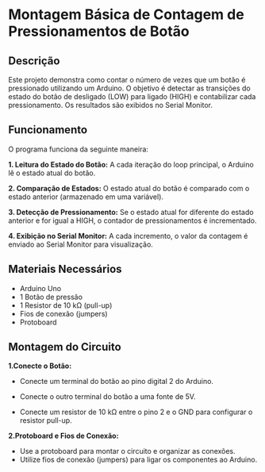 # Montagem Básica de Contagem de Pressionamentos de Botão
## Descrição
Este projeto demonstra como contar o número de vezes que um botão é pressionado utilizando um Arduino. O objetivo é detectar as transições do estado do botão de desligado (LOW) para ligado (HIGH) e contabilizar cada pressionamento. Os resultados são exibidos no Serial Monitor.

## Funcionamento
O programa funciona da seguinte maneira:

**1. Leitura do Estado do Botão:** A cada iteração do loop principal, o Arduino lê o estado atual do botão.

**2. Comparação de Estados:** O estado atual do botão é comparado com o estado anterior (armazenado em uma variável).

**3. Detecção de Pressionamento:** Se o estado atual for diferente do estado anterior e for igual a HIGH, o contador de pressionamentos é incrementado.

**4. Exibição no Serial Monitor:** A cada incremento, o valor da contagem é enviado ao Serial Monitor para visualização.

## Materiais Necessários
+ Arduino Uno
+ 1 Botão de pressão
+ 1 Resistor de 10 kΩ (pull-up)
+ Fios de conexão (jumpers)
+ Protoboard
## Montagem do Circuito
**1.Conecte o Botão:**

* Conecte um terminal do botão ao pino digital 2 do Arduino.

* Conecte o outro terminal do botão a uma fonte de 5V.

* Conecte um resistor de 10 kΩ entre o pino 2 e o GND para configurar o resistor pull-up.

**2.Protoboard e Fios de Conexão:**

* Use a protoboard para montar o circuito e organizar as conexões.
* Utilize fios de conexão (jumpers) para ligar os componentes ao Arduino.
